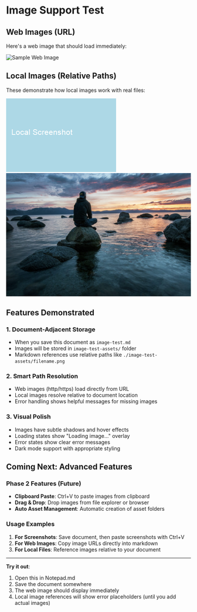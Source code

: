 # Image Support Test

## Web Images (URL)
Here's a web image that should load immediately:

![Sample Web Image](https://via.placeholder.com/400x200/4A90E2/ffffff?text=Web+Image+Test)

## Local Images (Relative Paths)
These demonstrate how local images work with real files:

![Local Screenshot](./image-test-assets/screenshot.png)
![My Photo](./image-test-assets/photo1.jpg)

## Features Demonstrated

### 1. **Document-Adjacent Storage**
- When you save this document as `image-test.md`
- Images will be stored in `image-test-assets/` folder
- Markdown references use relative paths like `./image-test-assets/filename.png`

### 2. **Smart Path Resolution**
- Web images (http/https) load directly from URL
- Local images resolve relative to document location
- Error handling shows helpful messages for missing images

### 3. **Visual Polish**
- Images have subtle shadows and hover effects
- Loading states show "Loading image..." overlay
- Error states show clear error messages
- Dark mode support with appropriate styling

## Coming Next: Advanced Features

### Phase 2 Features (Future)
- **Clipboard Paste**: Ctrl+V to paste images from clipboard
- **Drag & Drop**: Drop images from file explorer or browser
- **Auto Asset Management**: Automatic creation of asset folders

### Usage Examples

1. **For Screenshots**: Save document, then paste screenshots with Ctrl+V
2. **For Web Images**: Copy image URLs directly into markdown
3. **For Local Files**: Reference images relative to your document

---

**Try it out**: 
1. Open this in Notepad.md
2. Save the document somewhere
3. The web image should display immediately
4. Local image references will show error placeholders (until you add actual images) 